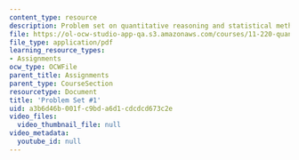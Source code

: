 ```yaml
---
content_type: resource
description: Problem set on quantitative reasoning and statistical methods.
file: https://ol-ocw-studio-app-qa.s3.amazonaws.com/courses/11-220-quantitative-reasoning-statistical-methods-for-planners-i-spring-2009/a3b6d46b001fc9bda6d1cdcdcd673c2e_MIT11_220s09_pset01.pdf
file_type: application/pdf
learning_resource_types:
- Assignments
ocw_type: OCWFile
parent_title: Assignments
parent_type: CourseSection
resourcetype: Document
title: 'Problem Set #1'
uid: a3b6d46b-001f-c9bd-a6d1-cdcdcd673c2e
video_files:
  video_thumbnail_file: null
video_metadata:
  youtube_id: null
---
```

